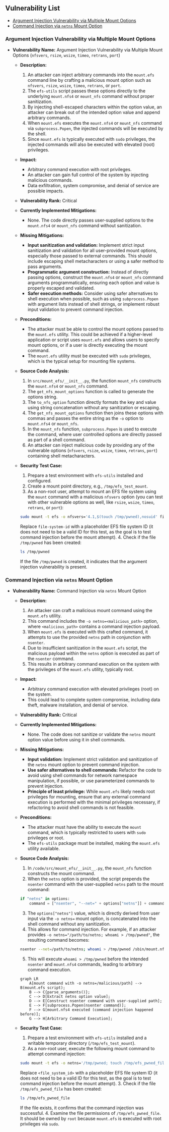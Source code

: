 ## Vulnerability List

- [Argument Injection Vulnerability via Multiple Mount Options](#argument-injection-vulnerability-via-multiple-mount-options)
- [Command Injection via `netns` Mount Option](#command-injection-via-netns-mount-option)

### Argument Injection Vulnerability via Multiple Mount Options

- **Vulnerability Name:** Argument Injection Vulnerability via Multiple Mount Options (`nfsvers`, `rsize`, `wsize`, `timeo`, `retrans`, `port`)
    - **Description:**
        1. An attacker can inject arbitrary commands into the `mount.efs` command line by crafting a malicious mount option such as `nfsvers`, `rsize`, `wsize`, `timeo`, `retrans`, or `port`.
        2. The `efs-utils` script passes these options directly to the underlying `mount.nfs4` or `mount_nfs` command without proper sanitization.
        3. By injecting shell-escaped characters within the option value, an attacker can break out of the intended option value and append arbitrary commands.
        4. When `mount.efs` executes the `mount.nfs4` or `mount_nfs` command via `subprocess.Popen`, the injected commands will be executed by the shell.
        5. Since `mount.efs` is typically executed with `sudo` privileges, the injected commands will also be executed with elevated (root) privileges.

    - **Impact:**
        *   Arbitrary command execution with root privileges.
        *   An attacker can gain full control of the system by injecting malicious commands.
        *   Data exfiltration, system compromise, and denial of service are possible impacts.

    - **Vulnerability Rank:** Critical

    - **Currently Implemented Mitigations:**
        *   None. The code directly passes user-supplied options to the `mount.nfs4` or `mount_nfs` command without sanitization.

    - **Missing Mitigations:**
        *   **Input sanitization and validation:** Implement strict input sanitization and validation for all user-provided mount options, especially those passed to external commands.  This should include escaping shell metacharacters or using a safer method to pass arguments.
        *   **Programmatic argument construction:** Instead of directly passing options, construct the `mount.nfs4` or `mount_nfs` command arguments programmatically, ensuring each option and value is properly escaped and validated.
        *   **Safer execution methods:** Consider using safer alternatives to shell execution when possible, such as using `subprocess.Popen` with argument lists instead of shell strings, or implement robust input validation to prevent command injection.

    - **Preconditions:**
        *   The attacker must be able to control the mount options passed to the `mount.efs` utility. This could be achieved if a higher-level application or script uses `mount.efs` and allows users to specify mount options, or if a user is directly executing the mount command.
        *   The `mount.efs` utility must be executed with `sudo` privileges, which is the typical setup for mounting file systems.

    - **Source Code Analysis:**
        1. In `src/mount_efs/__init__.py`, the function `mount_nfs` constructs the `mount.nfs4` or `mount_nfs` command.
        2. The `get_nfs_mount_options` function is called to generate the options string.
        3. The `to_nfs_option` function directly formats the key and value using string concatenation without any sanitization or escaping.
        4. The `get_nfs_mount_options` function then joins these options with commas and passes the entire string as the `-o` option to `mount.nfs4` or `mount_nfs`.
        5. In the `mount_nfs` function, `subprocess.Popen` is used to execute the command, where user controlled options are directly passed as part of a shell command.
        6. An attacker can inject malicious code by providing any of the vulnerable options (`nfsvers`, `rsize`, `wsize`, `timeo`, `retrans`, `port`) containing shell metacharacters.

    - **Security Test Case:**
        1. Prepare a test environment with `efs-utils` installed and configured.
        2. Create a mount point directory, e.g., `/tmp/efs_test_mount`.
        3. As a non-root user, attempt to mount an EFS file system using the `mount` command with a malicious `nfsvers` option (you can test with other vulnerable options as well, like `rsize`, `wsize`, `timeo`, `retrans`, or `port`):
        ```bash
        sudo mount -t efs -o nfsvers='4.1,$(touch /tmp/pwned),nosuid' file-system-id /tmp/efs_test_mount
        ```
        Replace `file-system-id` with a placeholder EFS file system ID (it does not need to be a valid ID for this test, as the goal is to test command injection before the mount attempt).
        4. Check if the file `/tmp/pwned` has been created:
        ```bash
        ls /tmp/pwned
        ```
        If the file `/tmp/pwned` is created, it indicates that the argument injection vulnerability is present.

### Command Injection via `netns` Mount Option

- **Vulnerability Name:** Command Injection via `netns` Mount Option
    - **Description:**
        1. An attacker can craft a malicious mount command using the `mount.efs` utility.
        2. This command includes the `-o netns=<malicious_path>` option, where `<malicious_path>` contains a command injection payload.
        3. When `mount.efs` is executed with this crafted command, it attempts to use the provided `netns` path in conjunction with `nsenter`.
        4. Due to insufficient sanitization in the `mount.efs` script, the malicious payload within the `netns` option is executed as part of the `nsenter` command.
        5. This results in arbitrary command execution on the system with the privileges of the `mount.efs` utility, typically root.

    - **Impact:**
        *   Arbitrary command execution with elevated privileges (root) on the system.
        *   This could lead to complete system compromise, including data theft, malware installation, and denial of service.

    - **Vulnerability Rank:** Critical

    - **Currently Implemented Mitigations:**
        *   None. The code does not sanitize or validate the `netns` mount option value before using it in shell commands.

    - **Missing Mitigations:**
        *   **Input validation:** Implement strict validation and sanitization of the `netns` mount option to prevent command injection.
        *   **Use safer alternatives to shell commands:** Refactor the code to avoid using shell commands for network namespace manipulation, if possible, or use parameterized commands to prevent injection.
        *   **Principle of least privilege:** While `mount.efs` likely needs root privileges for mounting, ensure that any external command execution is performed with the minimal privileges necessary, if refactoring to avoid shell commands is not feasible.

    - **Preconditions:**
        *   The attacker must have the ability to execute the `mount` command, which is typically restricted to users with `sudo` privileges or root.
        *   The `efs-utils` package must be installed, making the `mount.efs` utility available.

    - **Source Code Analysis:**
        1. In `/code/src/mount_efs/__init__.py`, the `mount_nfs` function constructs the mount command.
        2. When the `netns` option is provided, the script prepends the `nsenter` command with the user-supplied `netns` path to the mount command:
        ```python
        if "netns" in options:
            command = ["nsenter", "--net=" + options["netns"]] + command
        ```
        3. The `options["netns"]` value, which is directly derived from user input via the `-o netns=` mount option, is concatenated into the shell command without any sanitization.
        4. This allows for command injection. For example, if an attacker provides `-o netns="/path/to/netns; whoami > /tmp/pwned"`, the resulting command becomes:
        ```bash
        nsenter --net=/path/to/netns; whoami > /tmp/pwned /sbin/mount.nfs4 ...
        ```
        5. This will execute `whoami > /tmp/pwned` before the intended `nsenter` and `mount.nfs4` commands, leading to arbitrary command execution.
        ```mermaid
        graph LR
            A[mount command with -o netns=/malicious/path] --> B(mount.efs script);
            B --> C{parse_arguments()};
            C --> D[Extract netns option value];
            D --> E[Construct nsenter command with user-supplied path];
            E --> F[subprocess.Popen(nsenter command)];
            F --> G[mount.nfs4 executed (command injection happened before)];
            G --> H[Arbitrary Command Execution];
        ```

    - **Security Test Case:**
        1. Prepare a test environment with `efs-utils` installed and a writable temporary directory (`/tmp/efs_test_mount`).
        2. As a non-root user, execute the following mount command to attempt command injection:
        ```bash
        sudo mount -t efs -o netns='/tmp/pwned; touch /tmp/efs_pwned_file' <file_system_id> /tmp/efs_test_mount
        ```
        Replace `<file_system_id>` with a placeholder EFS file system ID (it does not need to be a valid ID for this test, as the goal is to test command injection before the mount attempt).
        3. Check if the file `/tmp/efs_pwned_file` has been created:
        ```bash
        ls /tmp/efs_pwned_file
        ```
        If the file exists, it confirms that the command injection was successful.
        4. Examine the file permissions of `/tmp/efs_pwned_file`. It should be owned by `root` because `mount.efs` is executed with root privileges via `sudo`.